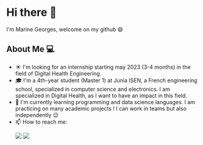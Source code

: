 

<!--
**marinegrgs/marinegrgs** is a ✨ _special_ ✨ repository because its `README.md` (this file) appears on your GitHub profile.

Here are some ideas to get you started:

- 🔭 I’m currently working on ...
- 🌱 I’m currently learning ...
- 👯 I’m looking to collaborate on ...
- 🤔 I’m looking for help with ...
- 💬 Ask me about ...
- 📫 How to reach me: ...
- 😄 Pronouns: ...
- ⚡ Fun fact: ...
-->

# Hi there 👋
I'm Marine Georges, welcome on my github 😄

## About Me :computer:

  - ☀️ I'm looking for an internship starting may 2023 (3-4 months) in the field of Digital Health Engineering.
  - 🎓 I'm a 4th-year student (Master 1) at Junia ISEN, a French engineering school, specialized in computer science and electronics. I am specialized in Digital Health, as I want to have an impact in this field.
  - 🌱 I'm currently learning programming and data science languages. I am practicing on many academic projects ! I can work in teams but also independently 😉 
  - 📫 How to reach me: <br>
            <p>
            <a href="https://www.linkedin.com/in/marine-georges/"><img src="https://img.shields.io/badge/-Marine_Georges-blue?logo=linkedin&style=flat-square"></a>
            <a href="mailto:marine.georges01@gmail.com"><img src="https://img.shields.io/badge/-marine.georges01@gmail.com-white?logo=gmail&style=flat-square"/></a>
            </p>
           
        

